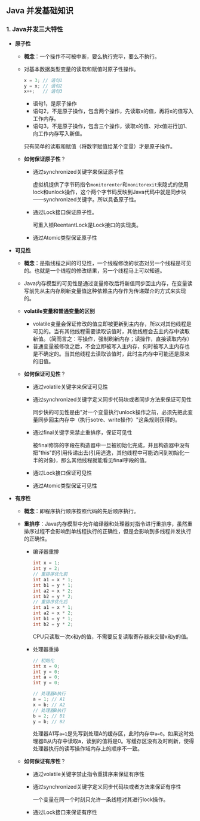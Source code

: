 ## Java 并发基础知识

### 1. Java并发三大特性

* **原子性**

  * **概念**：一个操作不可被中断，要么执行完毕，要么不执行。

  * 对基本数据类型变量的读取和赋值时原子性操作。

    ```java
    x = 3; // 语句1
    y = x; // 语句2
    x++;   // 语句3
    ```

    * 语句1，是原子操作
    * 语句2，不是原子操作，包含两个操作，先读取x的值，再将x的值写入工作内存。
    * 语句3，不是原子操作，包含三个操作，读取x的值、对x值进行加1、向工作内存写入新值。

    只有简单的读取和赋值（将数字赋值给某个变量）才是原子操作。

  * **如何保证原子性**？

    * 通过synchronized关键字来保证原子性	

      虚拟机提供了字节码指令`monitorenter`和`monitorexit`来隐式的使用lock和unlock操作，这个两个字节码反映到Java代码中就是同步块——synchronized关键字。所以具备原子性。

    * 通过Lock接口保证原子性。

      可重入锁ReentantLock是Lock接口的实现类。

    * 通过Atomic类型保证原子性

* **可见性**

  * **概念**：是指线程之间的可见性，一个线程修改的状态对另一个线程是可见的。也就是一个线程的修改结果，另一个线程马上可以知道。

  * Java内存模型的可见性是通过变量修改后将新值同步回主内存，在变量读写前先从主内存刷新变量值这种依赖主内存作为传递媒介的方式来实现的。

  * **volatile变量和普通变量的区别**

    * volatile变量会保证修改的值立即被更新到主内存，所以对其他线程是可见的。当有其他线程需要读取该值时，其他线程会去主内存中读取新值。（简而言之：写操作，强制刷新内存；读操作，直接读取内存）
    * 普通变量被修改之后，不会立即被写入主内存，何时被写入主内存也是不确定的。当其他线程去读取该值时，此时主内存中可能还是原来的旧值。

  * **如何保证可见性**？

    * 通过volatile关键字来保证可见性

    * 通过synchronized关键字定义同步代码块或者同步方法来保证可见性

      同步快的可见性是由"对一个变量执行unlock操作之前，必须先把此变量同步回主内存中（执行sotre、write操作）"这条规则获得的。

    * 通过final关键字来禁止重排序，保证可见性

      被final修饰的字段在构造器中一旦被初始化完成，并且构造器中没有把"this"的引用传递出去(引用逃逸，其他线程中可能访问到初始化一半的对象)，那么其他线程就能看见final字段的值。

    * 通过Lock接口保证可见性

    * 通过Atomic类型保证可见性

* **有序性**

  * **概念**：即程序执行顺序按照代码的先后顺序执行。

  * **重排序**：Java内存模型中允许编译器和处理器对指令进行重排序，虽然重排序过程不会影响到单线程执行的正确性，但是会影响到多线程并发执行的正确性。

    * 编译器重排

      ```java
      int x = 1;
      int y = 2;
      // 重排序优化前
      int a1 = x * 1;
      int b1 = y * 1;
      int a2 = x * 2;
      int b2 = y * 2;
      // 重排序优化后
      int a1 = x * 1;
      int a2 = x * 2;
      int b1 = y * 1;
      int b2 = y * 2;
      ```

      CPU只读取一次x和y的值，不需要反复读取寄存器来交替x和y的值。

    * 处理器重排

      ```java
      // 初始化
      int x = 0;
      int y = 0;
      int a = 0;
      int y = 0;
      
      // 处理器A执行
      a = 1; // A1
      x = b; // A2
      // 处理器B执行
      b = 2; // B1
      y = b; // B2
      ```

      处理器A1写`a=1`是先写到处理A的缓存区，此时内存中`a=0`。如果这时处理器B从内存中读取a，读到的值将是0。写缓存区没有及时刷新，使得处理器执行的读写操作域内存上的顺序不一致。

  * **如何保证有序性**？

    * 通过volatile关键字禁止指令重排序来保证有序性

    * 通过synchronized关键字定义同步代码块或者方法来保证有序性

      一个变量在同一个时刻只允许一条线程对其进行lock操作。

    * 通过Lock接口来保证有序性